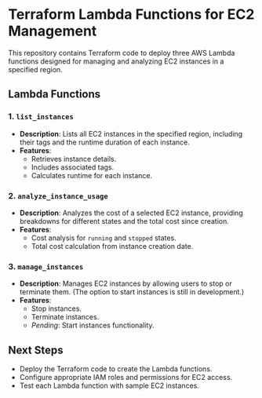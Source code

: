 # Terraform Lambda Functions for EC2 Management

This repository contains Terraform code to deploy three AWS Lambda functions designed for managing and analyzing EC2 instances in a specified region.

## Lambda Functions

### 1. `list_instances`
- **Description**: Lists all EC2 instances in the specified region, including their tags and the runtime duration of each instance.
- **Features**:
  - Retrieves instance details.
  - Includes associated tags.
  - Calculates runtime for each instance.

### 2. `analyze_instance_usage`
- **Description**: Analyzes the cost of a selected EC2 instance, providing breakdowns for different states and the total cost since creation.
- **Features**:
  - Cost analysis for `running` and `stopped` states.
  - Total cost calculation from instance creation date.

### 3. `manage_instances`
- **Description**: Manages EC2 instances by allowing users to stop or terminate them. (The option to start instances is still in development.)
- **Features**:
  - Stop instances.
  - Terminate instances.
  - *Pending*: Start instances functionality.

## Next Steps
- Deploy the Terraform code to create the Lambda functions.
- Configure appropriate IAM roles and permissions for EC2 access.
- Test each Lambda function with sample EC2 instances.
